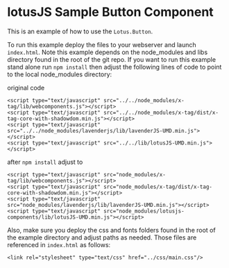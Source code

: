 lotusJS Sample Button Component
=============

This is an example of how to use the `Lotus.Button`.

To run this example deploy the files to your webserver and launch `index.html`. Note this example depends on the node_modules and libs directory found in the root of the git repo. If you want to run this example stand alone run `npm install` then adjust the following lines of code to point to the local node_modules directory:

original code
````
<script type="text/javascript" src="../../node_modules/x-tag/lib/webcomponents.js"></script>
<script type="text/javascript" src="../../node_modules/x-tag/dist/x-tag-core-with-shadowdom.min.js"></script>
<script type="text/javascript" src="../../node_modules/lavenderjs/lib/lavenderJS-UMD.min.js"></script>
<script type="text/javascript" src="../../lib/lotusJS-UMD.min.js"></script>
````
after `npm install` adjust to
````
<script type="text/javascript" src="node_modules/x-tag/lib/webcomponents.js"></script>
<script type="text/javascript" src="node_modules/x-tag/dist/x-tag-core-with-shadowdom.min.js"></script>
<script type="text/javascript" src="node_modules/lavenderjs/lib/lavenderJS-UMD.min.js"></script>
<script type="text/javascript" src="node_modules/lotusjs-components/lib/lotusJS-UMD.min.js"></script>
````
Also, make sure you deploy the css and fonts folders found in the root of the example directory and adjust paths as needed. Those files are referenced in `index.html` as follows:
````
<link rel="stylesheet" type="text/css" href="../css/main.css"/>
````